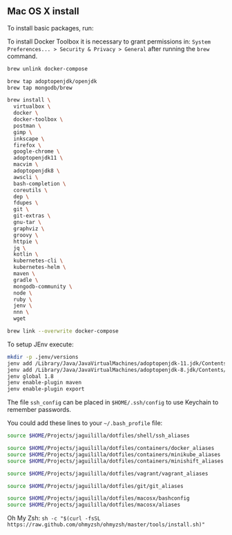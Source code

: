 
Mac OS X install
----------------

To install basic packages, run:

To install Docker Toolbox it is necessary to grant permissions in:
`System Preferences... > Security & Privacy > General` after running the `brew` command.

```bash
brew unlink docker-compose

brew tap adoptopenjdk/openjdk
brew tap mongodb/brew

brew install \
  virtualbox \
  docker \
  docker-toolbox \
  postman \
  gimp \
  inkscape \
  firefox \
  google-chrome \
  adoptopenjdk11 \
  macvim \
  adoptopenjdk8 \
  awscli \
  bash-completion \
  coreutils \
  dep \
  fdupes \
  git \
  git-extras \
  gnu-tar \
  graphviz \
  groovy \
  httpie \
  jq \
  kotlin \
  kubernetes-cli \
  kubernetes-helm \
  maven \
  gradle \
  mongodb-community \
  node \
  ruby \
  jenv \
  nnn \
  wget

brew link --overwrite docker-compose
```

To setup JEnv execute:

```bash
mkdir -p .jenv/versions
jenv add /Library/Java/JavaVirtualMachines/adoptopenjdk-11.jdk/Contents/Home/
jenv add /Library/Java/JavaVirtualMachines/adoptopenjdk-8.jdk/Contents/Home/
jenv global 1.8
jenv enable-plugin maven
jenv enable-plugin export
```

The file `ssh_config` can be placed in `$HOME/.ssh/config` to use Keychain to remember passwords.

You could add these lines to your `~/.bash_profile` file:

```bash
source $HOME/Projects/jaguililla/dotfiles/shell/ssh_aliases

source $HOME/Projects/jaguililla/dotfiles/containers/docker_aliases
source $HOME/Projects/jaguililla/dotfiles/containers/minikube_aliases
source $HOME/Projects/jaguililla/dotfiles/containers/minishift_aliases

source $HOME/Projects/jaguililla/dotfiles/vagrant/vagrant_aliases

source $HOME/Projects/jaguililla/dotfiles/git/git_aliases

source $HOME/Projects/jaguililla/dotfiles/macosx/bashconfig
source $HOME/Projects/jaguililla/dotfiles/macosx/aliases
```

Oh My Zsh: `sh -c "$(curl -fsSL https://raw.github.com/ohmyzsh/ohmyzsh/master/tools/install.sh)"`

